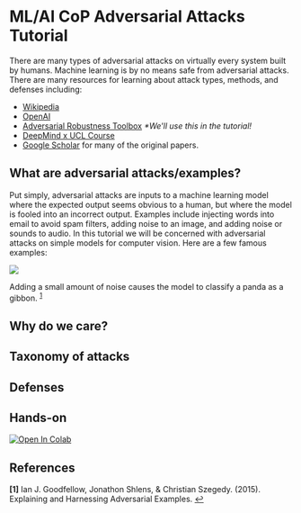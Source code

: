 # ML/AI CoP Adversarial Attacks Tutorial

There are many types of adversarial attacks on virtually every system built by humans.  Machine learning is by no means safe from adversarial attacks.  There are many resources for learning about attack types, methods, and defenses including:

* [Wikipedia](https://en.wikipedia.org/wiki/Adversarial_machine_learning)
* [OpenAI](https://openai.com/blog/adversarial-example-research/)
* [Adversarial Robustness Toolbox](https://github.com/Trusted-AI/adversarial-robustness-toolbox)  *\*We'll use this in the tutorial!*
* [DeepMind x UCL Course](https://youtu.be/MhNcWxUs-PQ)
* [Google Scholar](scholar.google.com) for many of the original papers.

## What are adversarial attacks/examples?

Put simply, adversarial attacks are inputs to a machine learning model where the expected output seems obvious to a human, but where the model is fooled into an incorrect output.  Examples include injecting words into email to avoid spam filters, adding noise to an image, and adding noise or sounds to audio.  In this tutorial we will be concerned with adversarial attacks on simple models for computer vision.  Here are a few famous examples:

![](https://user-images.githubusercontent.com/7811157/131561314-b4f5b3bc-fd76-4887-906f-64826c6ff017.png)

Adding a small amount of noise causes the model to classify a panda as a gibbon. <sup id="a1">[1](#f1)</sup>



## Why do we care?

## Taxonomy of attacks

## Defenses

## Hands-on

[![Open In Colab](https://colab.research.google.com/assets/colab-badge.svg)](https://colab.research.google.com/github/jalane76/adversarial-attacks-tutorial/blob/main/adversarial_attacks_tutorial.ipynb)

## References

<b id="f1">[1]</b> Ian J. Goodfellow, Jonathon Shlens, & Christian Szegedy. (2015). Explaining and Harnessing Adversarial Examples. [↩](#a1)

